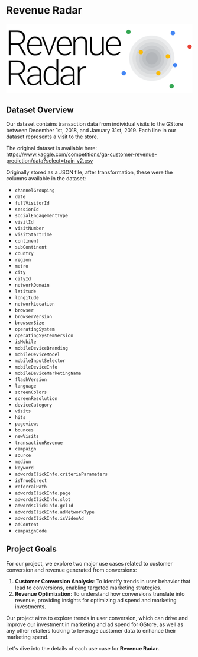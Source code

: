 # Revenue Radar
![Revenue Radar](Presentation/Logo2.png)
## Dataset Overview

Our dataset contains transaction data from individual visits to the GStore between December 1st, 2018, and January 31st, 2019. Each line in our dataset represents a visit to the store.

The original dataset is available here: https://www.kaggle.com/competitions/ga-customer-revenue-prediction/data?select=train_v2.csv

Originally stored as a JSON file, after transformation, these were the columns available in the dataset:

- `channelGrouping`
- `date`
- `fullVisitorId`
- `sessionId`
- `socialEngagementType`
- `visitId`
- `visitNumber`
- `visitStartTime`
- `continent`
- `subContinent`
- `country`
- `region`
- `metro`
- `city`
- `cityId`
- `networkDomain`
- `latitude`
- `longitude`
- `networkLocation`
- `browser`
- `browserVersion`
- `browserSize`
- `operatingSystem`
- `operatingSystemVersion`
- `isMobile`
- `mobileDeviceBranding`
- `mobileDeviceModel`
- `mobileInputSelector`
- `mobileDeviceInfo`
- `mobileDeviceMarketingName`
- `flashVersion`
- `language`
- `screenColors`
- `screenResolution`
- `deviceCategory`
- `visits`
- `hits`
- `pageviews`
- `bounces`
- `newVisits`
- `transactionRevenue`
- `campaign`
- `source`
- `medium`
- `keyword`
- `adwordsClickInfo.criteriaParameters`
- `isTrueDirect`
- `referralPath`
- `adwordsClickInfo.page`
- `adwordsClickInfo.slot`
- `adwordsClickInfo.gclId`
- `adwordsClickInfo.adNetworkType`
- `adwordsClickInfo.isVideoAd`
- `adContent`
- `campaignCode`

## Project Goals

For our project, we explore two major use cases related to customer conversion and revenue generated from conversions:

1. **Customer Conversion Analysis**: To identify trends in user behavior that lead to conversions, enabling targeted marketing strategies.
2. **Revenue Optimization**: To understand how conversions translate into revenue, providing insights for optimizing ad spend and marketing investments.

Our project aims to explore trends in user conversion, which can drive and improve our investment in marketing and ad spend for GStore, as well as any other retailers looking to leverage customer data to enhance their marketing spend.

Let's dive into the details of each use case for **Revenue Radar**.
